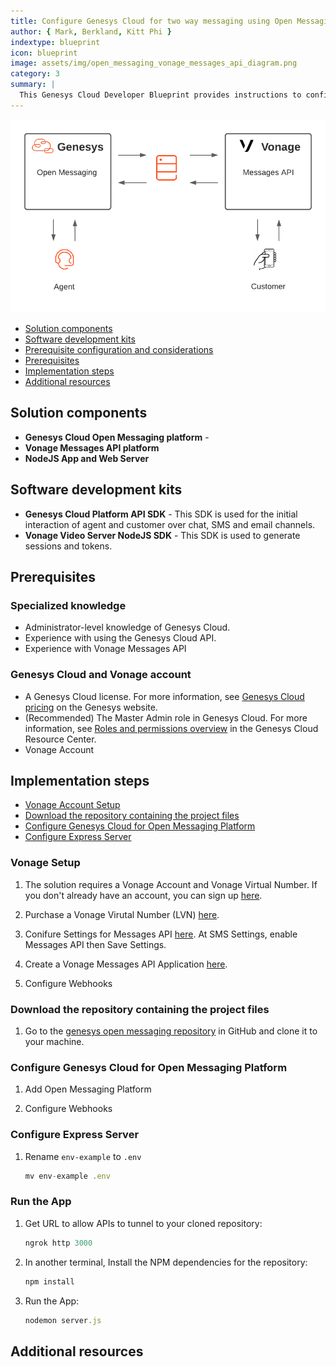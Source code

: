 ```yaml
---
title: Configure Genesys Cloud for two way messaging using Open Messaging Platform and Vonage Messages API
author: { Mark, Berkland, Kitt Phi }
indextype: blueprint
icon: blueprint
image: assets/img/open_messaging_vonage_messages_api_diagram.png
category: 3
summary: |
  This Genesys Cloud Developer Blueprint provides instructions to configure a middleware to allow a Genesys Cloud Agent to send and receive messages from a Vonage Virtual Number (LVN), using the Open Messaging Platform and Vonage Messages API.
---
```


![Flowchart for Open Messaging to Vonage Messages API](flowchart.png 'Flowchart for Open Messaging to Vonage Messages API')

- [Solution components](#solution-components 'Goes to the Solutions components section')
- [Software development kits](#software-development-kits 'Goes to the Software development kits section')
- [Prerequisite configuration and considerations](#prerequisite-configuration-and-considerations 'Goes to the Prerequisite configuraiton and considerations section')
- [Prerequisites](#prerequisites 'Goes to the Prerequisites section')
- [Implementation steps](#implementation-steps 'Goes to the Implementation steps section')
- [Additional resources](#additional-resources 'Goes to the Additional resources section')

## Solution components

- **Genesys Cloud Open Messaging platform** -
- **Vonage Messages API platform**
- **NodeJS App and Web Server**

## Software development kits

- **Genesys Cloud Platform API SDK** - This SDK is used for the initial interaction of agent and customer over chat, SMS and email channels.
- **Vonage Video Server NodeJS SDK** - This SDK is used to generate sessions and tokens.

## Prerequisites

### Specialized knowledge

- Administrator-level knowledge of Genesys Cloud.
- Experience with using the Genesys Cloud API.
- Experience with Vonage Messages API

### Genesys Cloud and Vonage account

- A Genesys Cloud license. For more information, see [Genesys Cloud pricing](https://www.genesys.com/pricing 'Opens the Genesys Cloud pricing page') on the Genesys website.
- (Recommended) The Master Admin role in Genesys Cloud. For more information, see [Roles and permissions overview](https://help.mypurecloud.com/?p=24360 'Opens the Roles and permissions overview article') in the Genesys Cloud Resource Center.
- Vonage Account

## Implementation steps

- [Vonage Account Setup](#vonage-account-setup 'Vonage account setup')
- [Download the repository containing the project files](#download-the-repository-containing-the-project-files 'Goes to the Download the repository containing the project files section')
- [Configure Genesys Cloud for Open Messaging Platform](#configure-genesys-cloud-for-open-messaging-platform 'Configure Genesys Cloud for Open Messaging Platform')
- [Configure Express Server](#configure-express-server 'Configure Express Server')

### Vonage Setup

1. The solution requires a Vonage Account and Vonage Virtual Number. If you don't already have an account, you can sign up [here](https://dashboard.nexmo.com/sign-up?icid=tryitfree_homepage_nexmodashbdfreetrialsignup_tile&utm_campaign=vonageseo).

2. Purchase a Vonage Virutal Number (LVN) [here](https://dashboard.nexmo.com/your-numbers).

3. Conifure Settings for Messages API [here](https://dashboard.nexmo.com/settings). At SMS Settings, enable Messages API then Save Settings.

4. Create a Vonage Messages API Application [here](https://dashboard.nexmo.com/applications).

5. Configure Webhooks

### Download the repository containing the project files

1. Go to the [genesys open messaging repository](https://github.com/nexmo-se/genesys-open-messaging 'Opens the genesys open messaging GitHub repository') in GitHub and clone it to your machine.

### Configure Genesys Cloud for Open Messaging Platform

1. Add Open Messaging Platform

2. Configure Webhooks

### Configure Express Server

1. Rename `env-example` to `.env`

   ```js
   mv env-example .env
   ```

### Run the App

1. Get URL to allow APIs to tunnel to your cloned repository:

   ```js
   ngrok http 3000
   ```

2. In another terminal, Install the NPM dependencies for the repository:

   ```js
   npm install
   ```

3. Run the App:

   ```js
   nodemon server.js
   ```

## Additional resources
